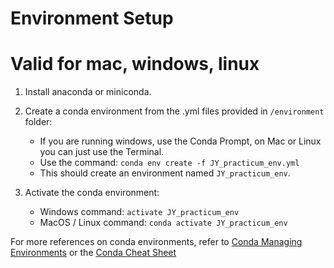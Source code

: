 # Environment Setup

# Valid for mac, windows, linux

1. Install anaconda or miniconda.

2. Create a conda environment from the .yml files provided in `/environment` folder:
    - If you are running windows, use the Conda Prompt, on Mac or Linux you can just use the Terminal.
    - Use the command: `conda env create -f JY_practicum_env.yml`
    - This should create an environment named `JY_practicum_env`. 

3. Activate the conda environment:
    - Windows command: `activate JY_practicum_env` 
    - MacOS / Linux command: `conda activate JY_practicum_env`

For more references on conda environments, refer to [Conda Managing Environments](https://docs.conda.io/projects/conda/en/latest/user-guide/tasks/manage-environments.html) or the [Conda Cheat Sheet](https://docs.conda.io/projects/conda/en/4.6.0/_downloads/52a95608c49671267e40c689e0bc00ca/conda-cheatsheet.pdf)